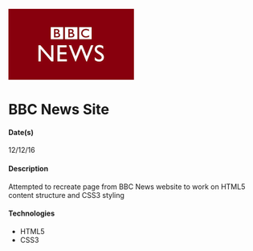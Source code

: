 ![BBC News logo](/img/bbc-news-logo.png)
# BBC News Site
#### Date(s)
12/12/16
#### Description
Attempted to recreate page from BBC News website to work on HTML5 content structure and CSS3 styling

#### Technologies
- HTML5
- CSS3
